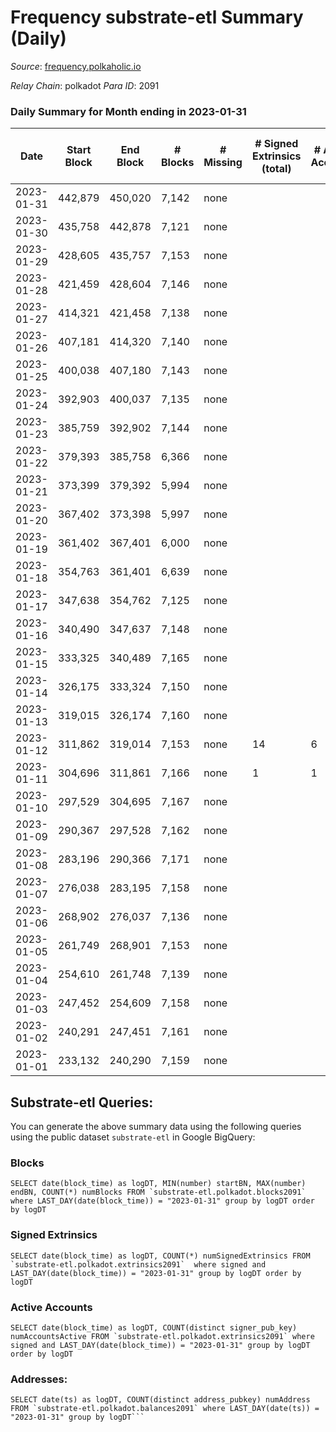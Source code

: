 # Frequency substrate-etl Summary (Daily)

_Source_: [frequency.polkaholic.io](https://frequency.polkaholic.io)

*Relay Chain*: polkadot
*Para ID*: 2091



### Daily Summary for Month ending in 2023-01-31


| Date | Start Block | End Block | # Blocks | # Missing | # Signed Extrinsics (total) | # Active Accounts | # Addresses with Balances | # Events | # Transfers | # XCM Transfers In | # XCM Transfers Out |
| ---- | ----------- | --------- | -------- | --------- | --------------------------- | ----------------- | ------------------------- | -------- | ----------- | ------------------ | ------------------- |
| 2023-01-31 | 442,879 | 450,020 | 7,142 | none  |  |  | 27 | 14,288 |   |   |   |
| 2023-01-30 | 435,758 | 442,878 | 7,121 | none  |  |  | 27 | 14,246 |   |   |   |
| 2023-01-29 | 428,605 | 435,757 | 7,153 | none  |  |  | 27 | 14,310 |   |   |   |
| 2023-01-28 | 421,459 | 428,604 | 7,146 | none  |  |  | 27 | 14,296 |   |   |   |
| 2023-01-27 | 414,321 | 421,458 | 7,138 | none  |  |  | 27 | 14,280 |   |   |   |
| 2023-01-26 | 407,181 | 414,320 | 7,140 | none  |  |  | 27 | 14,284 |   |   |   |
| 2023-01-25 | 400,038 | 407,180 | 7,143 | none  |  |  | 27 | 14,293 |   |   |   |
| 2023-01-24 | 392,903 | 400,037 | 7,135 | none  |  |  | 27 | 14,274 |   |   |   |
| 2023-01-23 | 385,759 | 392,902 | 7,144 | none  |  |  | 27 | 14,292 |   |   |   |
| 2023-01-22 | 379,393 | 385,758 | 6,366 | none  |  |  | 27 | 12,736 |   |   |   |
| 2023-01-21 | 373,399 | 379,392 | 5,994 | none  |  |  | 27 | 11,991 |   |   |   |
| 2023-01-20 | 367,402 | 373,398 | 5,997 | none  |  |  | 27 | 11,997 |   |   |   |
| 2023-01-19 | 361,402 | 367,401 | 6,000 | none  |  |  | 27 | 12,004 |   |   |   |
| 2023-01-18 | 354,763 | 361,401 | 6,639 | none  |  |  | 27 | 13,281 |   |   |   |
| 2023-01-17 | 347,638 | 354,762 | 7,125 | none  |  |  | 27 | 14,257 |   |   |   |
| 2023-01-16 | 340,490 | 347,637 | 7,148 | none  |  |  | 27 | 14,300 |   |   |   |
| 2023-01-15 | 333,325 | 340,489 | 7,165 | none  |  |  | 27 | 14,334 |   |   |   |
| 2023-01-14 | 326,175 | 333,324 | 7,150 | none  |  |  | 27 | 14,304 |   |   |   |
| 2023-01-13 | 319,015 | 326,174 | 7,160 | none  |  |  | 27 | 14,324 |   |   |   |
| 2023-01-12 | 311,862 | 319,014 | 7,153 | none  | 14 | 6 | 27 | 14,388 |   |   |   |
| 2023-01-11 | 304,696 | 311,861 | 7,166 | none  | 1 | 1 | 27 | 14,341 |   |   |   |
| 2023-01-10 | 297,529 | 304,695 | 7,167 | none  |  |  | 27 | 14,341 |   |   |   |
| 2023-01-09 | 290,367 | 297,528 | 7,162 | none  |  |  | 27 | 14,328 |   |   |   |
| 2023-01-08 | 283,196 | 290,366 | 7,171 | none  |  |  | 27 | 14,346 |   |   |   |
| 2023-01-07 | 276,038 | 283,195 | 7,158 | none  |  |  | 27 | 14,320 |   |   |   |
| 2023-01-06 | 268,902 | 276,037 | 7,136 | none  |  |  | 27 | 14,276 |   |   |   |
| 2023-01-05 | 261,749 | 268,901 | 7,153 | none  |  |  | 27 | 14,310 |   |   |   |
| 2023-01-04 | 254,610 | 261,748 | 7,139 | none  |  |  | 27 | 14,282 |   |   |   |
| 2023-01-03 | 247,452 | 254,609 | 7,158 | none  |  |  | 27 | 14,323 |   |   |   |
| 2023-01-02 | 240,291 | 247,451 | 7,161 | none  |  |  | 27 | 14,326 |   |   |   |
| 2023-01-01 | 233,132 | 240,290 | 7,159 | none  |  |  | 27 | 14,322 |   |   |   |

## Substrate-etl Queries:
You can generate the above summary data using the following queries using the public dataset `substrate-etl` in Google BigQuery:


### Blocks
```
SELECT date(block_time) as logDT, MIN(number) startBN, MAX(number) endBN, COUNT(*) numBlocks FROM `substrate-etl.polkadot.blocks2091`  where LAST_DAY(date(block_time)) = "2023-01-31" group by logDT order by logDT
```


### Signed Extrinsics
```
SELECT date(block_time) as logDT, COUNT(*) numSignedExtrinsics FROM `substrate-etl.polkadot.extrinsics2091`  where signed and LAST_DAY(date(block_time)) = "2023-01-31" group by logDT order by logDT
```


### Active Accounts
```
SELECT date(block_time) as logDT, COUNT(distinct signer_pub_key) numAccountsActive FROM `substrate-etl.polkadot.extrinsics2091` where signed and LAST_DAY(date(block_time)) = "2023-01-31" group by logDT order by logDT
```


### Addresses:
```
SELECT date(ts) as logDT, COUNT(distinct address_pubkey) numAddress FROM `substrate-etl.polkadot.balances2091` where LAST_DAY(date(ts)) = "2023-01-31" group by logDT```

